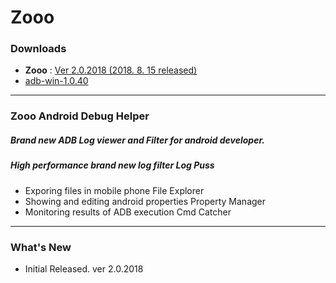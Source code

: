 # Zooo
### Downloads
* **Zooo** : [Ver 2.0.2018 (2018. 8. 15 released)](http://www.dreamycni.com)
* [adb-win-1.0.40](https://github.com/dreamycni/Zooo/blob/master/adb-win-1.0.40.zip)

- - -
### Zooo Android Debug Helper
##### Brand new ADB Log viewer and Filter for android developer.

##### High performance brand new log filter Log Puss 
* Exporing files in mobile phone File Explorer 
* Showing and editing android properties Property Manager 
* Monitoring results of ADB execution Cmd Catcher

- - -
### What's New
* Initial Released. ver 2.0.2018
